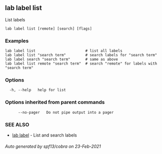 ## lab label list

List labels

```
lab label list [remote] [search] [flags]
```

### Examples

```
lab label list                       # list all labels
lab label list "search term"         # search labels for "search term"
lab label search "search term"       # same as above
lab label list remote "search term"  # search "remote" for labels with "search term"
```

### Options

```
  -h, --help   help for list
```

### Options inherited from parent commands

```
      --no-pager   Do not pipe output into a pager
```

### SEE ALSO

* [lab label](lab_label.md)	 - List and search labels

###### Auto generated by spf13/cobra on 23-Feb-2021
